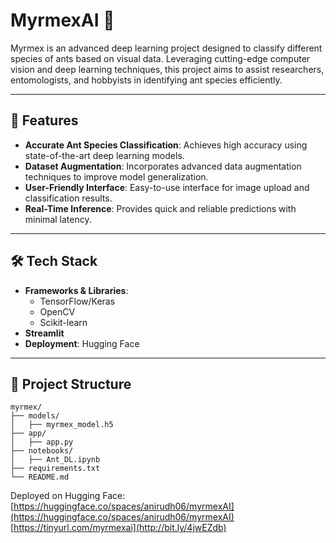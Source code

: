# MyrmexAI 🐜

Myrmex is an advanced deep learning project designed to classify different species of ants based on visual data. Leveraging cutting-edge computer vision and deep learning techniques, this project aims to assist researchers, entomologists, and hobbyists in identifying ant species efficiently.

---

## 🚀 Features

- **Accurate Ant Species Classification**: Achieves high accuracy using state-of-the-art deep learning models.
- **Dataset Augmentation**: Incorporates advanced data augmentation techniques to improve model generalization.
- **User-Friendly Interface**: Easy-to-use interface for image upload and classification results.
- **Real-Time Inference**: Provides quick and reliable predictions with minimal latency.

---

## 🛠️ Tech Stack

- **Frameworks & Libraries**: 
  - TensorFlow/Keras
  - OpenCV
  - Scikit-learn
- **Streamlit**
- **Deployment**: Hugging Face

---

## 📂 Project Structure

```plaintext
myrmex/
├── models/
│   ├── myrmex_model.h5  
├── app/
│   ├── app.py        
├── notebooks/
│   ├── Ant_DL.ipynb     
├── requirements.txt  
└── README.md
```

Deployed on Hugging Face: [https://huggingface.co/spaces/anirudh06/myrmexAI](https://huggingface.co/spaces/anirudh06/myrmexAI)
[https://tinyurl.com/myrmexai](http://bit.ly/4jwEZdb)
